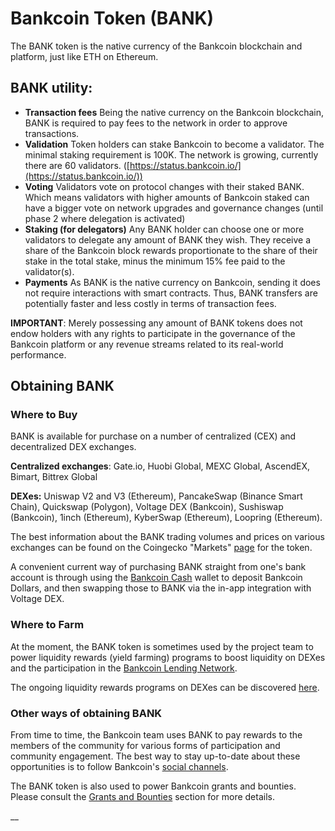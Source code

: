 # Bankcoin Token (BANK)

The BANK token is the native currency of the Bankcoin blockchain and platform, just like ETH on Ethereum.&#x20;

## BANK utility:

* **Transaction fees** Being the native currency on the Bankcoin blockchain, BANK is required to pay fees to the network in order to approve transactions.
* **Validation** Token holders can stake Bankcoin to become a validator. The minimal staking requirement is 100K. The network is growing, currently there are 60 validators. ([https://status.bankcoin.io/](https://status.bankcoin.io/))
* **Voting** Validators vote on protocol changes with their staked BANK. Which means validators with higher amounts of Bankcoin staked can have a bigger vote on network upgrades and governance changes (until phase 2 where delegation is activated)
* **Staking (for delegators)** Any BANK holder can choose one or more validators to delegate any amount of BANK they wish. They receive a share of the Bankcoin block rewards proportionate to the share of their stake in the total stake, minus the minimum 15% fee paid to the validator(s).
* **Payments** As BANK is the native currency on Bankcoin, sending it does not require interactions with smart contracts. Thus, BANK transfers are potentially faster and less costly in terms of transaction fees.

**IMPORTANT**: Merely possessing any amount of BANK tokens does not endow holders with any rights to participate in the governance of the Bankcoin platform or any revenue streams related to its real-world performance.&#x20;

## Obtaining BANK

### Where to Buy

BANK is available for purchase on a number of centralized (CEX) and decentralized DEX exchanges.

**Centralized exchanges**: Gate.io, Huobi Global, MEXC Global, AscendEX, Bimart, Bittrex Global

**DEXes:** Uniswap V2 and V3 (Ethereum), PancakeSwap (Binance Smart Chain), Quickswap (Polygon), Voltage DEX (Bankcoin), Sushiswap (Bankcoin), 1inch (Ethereum), KyberSwap (Ethereum), Loopring (Ethereum).

The best information about the BANK trading volumes and prices on various exchanges can be found on the Coingecko "Markets" [page](https://www.coingecko.com/en/coins/fuse#markets) for the token. &#x20;

A convenient current way of purchasing BANK straight from one's bank account is through using the [Bankcoin Cash](https://fuse.cash) wallet to deposit Bankcoin Dollars, and then swapping those to BANK via the in-app integration with Voltage DEX.

### Where to Farm

At the moment, the BANK token is sometimes used by the project team to power liquidity rewards (yield farming) programs to boost liquidity on DEXes and the participation in the [Bankcoin Lending Network](./#fuse-utility).

The ongoing liquidity rewards programs on DEXes can be discovered [here](https://app.voltage.finance/index.html#/farm/2321).

### Other ways of obtaining BANK

From time to time, the Bankcoin team uses BANK to pay rewards to the members of the community for various forms of participation and community engagement. The best way to stay up-to-date about these opportunities is to follow Bankcoin's [social channels](https://docs.bankcexchain.io/general/community).

The BANK token is also used to power Bankcoin grants and bounties. Please consult the [Grants and Bounties](https://docs.bankcexchain.io/general/things-you-can-do-on-fuse/grants-and-bounties) section for more details.

\_\_
